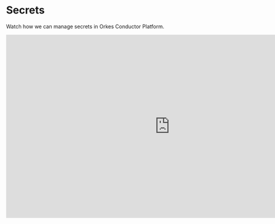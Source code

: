 # Secrets

Watch how we can manage secrets in Orkes Conductor Platform.

<center><iframe width="890" height="500" src="https://www.youtube.com/embed/kw5qUUaxj_w?si=zRjSe0ENlwx7yiy5" title="YouTube video player" frameborder="0" allow="accelerometer; autoplay; clipboard-write; encrypted-media; gyroscope; picture-in-picture; web-share" allowfullscreen></iframe></center>
